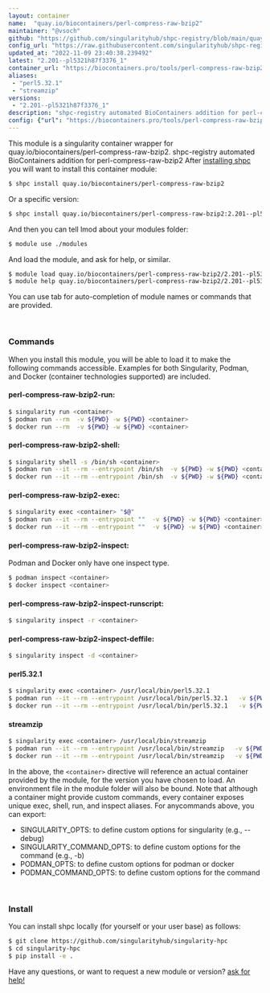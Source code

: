 ```yaml
---
layout: container
name:  "quay.io/biocontainers/perl-compress-raw-bzip2"
maintainer: "@vsoch"
github: "https://github.com/singularityhub/shpc-registry/blob/main/quay.io/biocontainers/perl-compress-raw-bzip2/container.yaml"
config_url: "https://raw.githubusercontent.com/singularityhub/shpc-registry/main/quay.io/biocontainers/perl-compress-raw-bzip2/container.yaml"
updated_at: "2022-11-09 23:40:38.239492"
latest: "2.201--pl5321h87f3376_1"
container_url: "https://biocontainers.pro/tools/perl-compress-raw-bzip2"
aliases:
 - "perl5.32.1"
 - "streamzip"
versions:
 - "2.201--pl5321h87f3376_1"
description: "shpc-registry automated BioContainers addition for perl-compress-raw-bzip2"
config: {"url": "https://biocontainers.pro/tools/perl-compress-raw-bzip2", "maintainer": "@vsoch", "description": "shpc-registry automated BioContainers addition for perl-compress-raw-bzip2", "latest": {"2.201--pl5321h87f3376_1": "sha256:6d82c45844f6a6a9765f8aed7c5528c71663ef2b51616d805c6d7b2073058779"}, "tags": {"2.201--pl5321h87f3376_1": "sha256:6d82c45844f6a6a9765f8aed7c5528c71663ef2b51616d805c6d7b2073058779"}, "docker": "quay.io/biocontainers/perl-compress-raw-bzip2", "aliases": {"perl5.32.1": "/usr/local/bin/perl5.32.1", "streamzip": "/usr/local/bin/streamzip"}}
---
```


This module is a singularity container wrapper for quay.io/biocontainers/perl-compress-raw-bzip2.
shpc-registry automated BioContainers addition for perl-compress-raw-bzip2
After [installing shpc](#install) you will want to install this container module:


```bash
$ shpc install quay.io/biocontainers/perl-compress-raw-bzip2
```

Or a specific version:

```bash
$ shpc install quay.io/biocontainers/perl-compress-raw-bzip2:2.201--pl5321h87f3376_1
```

And then you can tell lmod about your modules folder:

```bash
$ module use ./modules
```

And load the module, and ask for help, or similar.

```bash
$ module load quay.io/biocontainers/perl-compress-raw-bzip2/2.201--pl5321h87f3376_1
$ module help quay.io/biocontainers/perl-compress-raw-bzip2/2.201--pl5321h87f3376_1
```

You can use tab for auto-completion of module names or commands that are provided.

<br>

### Commands

When you install this module, you will be able to load it to make the following commands accessible.
Examples for both Singularity, Podman, and Docker (container technologies supported) are included.

#### perl-compress-raw-bzip2-run:

```bash
$ singularity run <container>
$ podman run --rm  -v ${PWD} -w ${PWD} <container>
$ docker run --rm  -v ${PWD} -w ${PWD} <container>
```

#### perl-compress-raw-bzip2-shell:

```bash
$ singularity shell -s /bin/sh <container>
$ podman run --it --rm --entrypoint /bin/sh  -v ${PWD} -w ${PWD} <container>
$ docker run --it --rm --entrypoint /bin/sh  -v ${PWD} -w ${PWD} <container>
```

#### perl-compress-raw-bzip2-exec:

```bash
$ singularity exec <container> "$@"
$ podman run --it --rm --entrypoint ""  -v ${PWD} -w ${PWD} <container> "$@"
$ docker run --it --rm --entrypoint ""  -v ${PWD} -w ${PWD} <container> "$@"
```

#### perl-compress-raw-bzip2-inspect:

Podman and Docker only have one inspect type.

```bash
$ podman inspect <container>
$ docker inspect <container>
```

#### perl-compress-raw-bzip2-inspect-runscript:

```bash
$ singularity inspect -r <container>
```

#### perl-compress-raw-bzip2-inspect-deffile:

```bash
$ singularity inspect -d <container>
```


#### perl5.32.1

```bash
$ singularity exec <container> /usr/local/bin/perl5.32.1
$ podman run --it --rm --entrypoint /usr/local/bin/perl5.32.1   -v ${PWD} -w ${PWD} <container> -c " $@"
$ docker run --it --rm --entrypoint /usr/local/bin/perl5.32.1   -v ${PWD} -w ${PWD} <container> -c " $@"
```


#### streamzip

```bash
$ singularity exec <container> /usr/local/bin/streamzip
$ podman run --it --rm --entrypoint /usr/local/bin/streamzip   -v ${PWD} -w ${PWD} <container> -c " $@"
$ docker run --it --rm --entrypoint /usr/local/bin/streamzip   -v ${PWD} -w ${PWD} <container> -c " $@"
```



In the above, the `<container>` directive will reference an actual container provided
by the module, for the version you have chosen to load. An environment file in the
module folder will also be bound. Note that although a container
might provide custom commands, every container exposes unique exec, shell, run, and
inspect aliases. For anycommands above, you can export:

 - SINGULARITY_OPTS: to define custom options for singularity (e.g., --debug)
 - SINGULARITY_COMMAND_OPTS: to define custom options for the command (e.g., -b)
 - PODMAN_OPTS: to define custom options for podman or docker
 - PODMAN_COMMAND_OPTS: to define custom options for the command

<br>

### Install

You can install shpc locally (for yourself or your user base) as follows:

```bash
$ git clone https://github.com/singularityhub/singularity-hpc
$ cd singularity-hpc
$ pip install -e .
```

Have any questions, or want to request a new module or version? [ask for help!](https://github.com/singularityhub/singularity-hpc/issues)